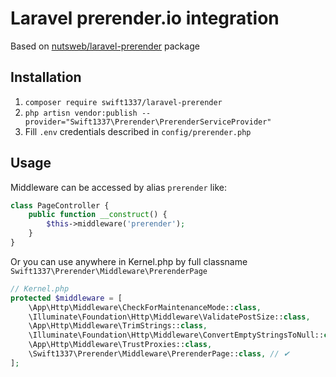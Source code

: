 # Laravel prerender.io integration 
Based on [nutsweb/laravel-prerender](https://github.com/jeroennoten/Laravel-Prerender) package

## Installation
1) `composer require swift1337/laravel-prerender`
2) `php artisn vendor:publish --provider="Swift1337\Prerender\PrerenderServiceProvider"`
3) Fill `.env` credentials described in `config/prerender.php`

## Usage
Middleware can be accessed by alias `prerender` like:
```php
class PageController {
    public function __construct() {
        $this->middleware('prerender'); 
    }
}
```

Or you can use anywhere in Kernel.php by full classname `Swift1337\Prerender\Middleware\PrerenderPage` 
```php
// Kernel.php
protected $middleware = [
    \App\Http\Middleware\CheckForMaintenanceMode::class,
    \Illuminate\Foundation\Http\Middleware\ValidatePostSize::class,
    \App\Http\Middleware\TrimStrings::class,
    \Illuminate\Foundation\Http\Middleware\ConvertEmptyStringsToNull::class,
    \App\Http\Middleware\TrustProxies::class,
    \Swift1337\Prerender\Middleware\PrerenderPage::class, // ✔︎
];
```
 
